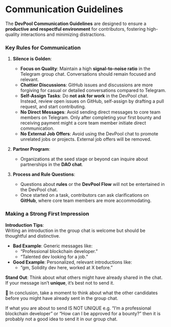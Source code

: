 # Communication Guidelines

The **DevPool Communication Guidelines** are designed to ensure a **productive and respectful environment** for contributors, fostering high-quality interactions and minimizing distractions.

### **Key Rules for Communication**

1.  **Silence is Golden**:

    * **Focus on Quality**: Maintain a high **signal-to-noise ratio** in the Telegram group chat. Conversations should remain focused and relevant.
    * **Chattier Discussions**: GitHub issues and discussions are more forgiving for casual or detailed conversations compared to Telegram.
    * **Self-Assign Tasks**: Do **not ask for work** in the DevPool chat. Instead, review open issues on GitHub, self-assign by drafting a pull request, and start contributing.
    * **No Direct Messages**: Avoid sending direct messages to core team members on Telegram. Only after completing your first bounty and receiving payment might a core team member initiate direct communication.
    * **No External Job Offers**: Avoid using the DevPool chat to promote unrelated jobs or projects. External job offers will be removed.


2.  &#x20;**Partner Program**:

    * Organizations at the seed stage or beyond can inquire about partnerships in the **DAO chat**.


3. **Process and Rule Questions**:
   * Questions about **rules** or the **DevPool Flow** will not be entertained in the DevPool chat.
   * Once started on a task, contributors can ask clarifications on **GitHub**, where core team members are more accommodating.

### **Making a Strong First Impression**

**Introduction Tips**:\
Writing an introduction in the group chat is welcome but should be thoughtful and distinctive.

* **Bad Example**: Generic messages like:
  * “Professional blockchain developer.”
  * “Talented dev looking for a job.”
* **Good Example**: Personalized, relevant introductions like:
  * “gm, Solidity dev here, worked at X before.”

**Stand Out**: Think about what others might have already shared in the chat. If your message isn’t **unique**, it’s best not to send it.



🧠 In conclusion, take a moment to think about what the other candidates before you might have already sent in the group chat.

If what you are about to send IS NOT UNIQUE e.g. “I’m a professional blockchain developer” or “How can I be approved for a bounty?” then it is probably not a good idea to send it in our group chat.


